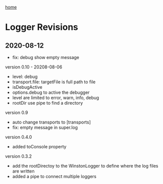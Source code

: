 [home](../README.md)

# Logger Revisions
## 2020-08-12
- fix: debug show empty message

version 0.10 - 20208-08-06
- level: debug
- transport.file: targetFile is full path to file
- isDebugActive
- options.debug to active the debugger
- level are limited to error, warn, info, debug
- rootDir use pipe to find a directory

version 0.9
- auto change transports to [transports]
- fix: empty message in super.log

version 0.4.0
- added toConsole property

version 0.3.2
- add the rootDirectoy to the WinstonLogger to define where the log files are written 
- added a pipe to connect multiple loggers
